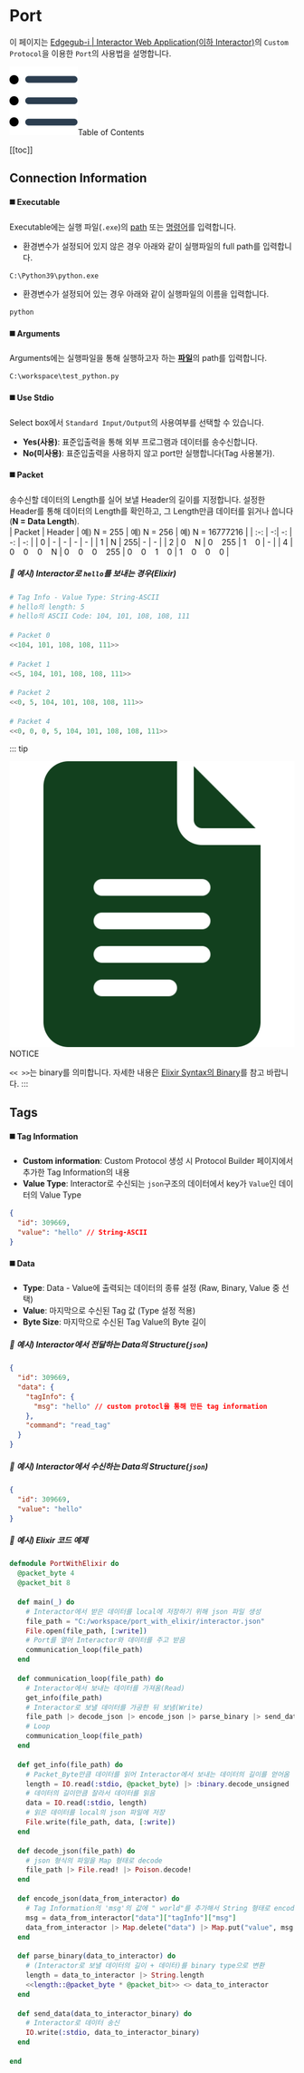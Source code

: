 # Port
이 페이지는 <u>Edgegub-i | Interactor Web Application(이하 Interactor)</u>의 `Custom Protocol`을 이용한 `Port`의 사용법을 설명합니다.

<div class="toc-title"><img src="../../img/icon/list.svg">Table of Contents</div>

[[toc]]

## Connection Information

#### :black_medium_square: Executable

Executable에는 실행 파일(`.exe`)의 <u>path</u> 또는 <u>명령어</u>를 입력합니다.

- 환경변수가 설정되어 있지 않은 경우 아래와 같이 실행파일의 full path를 입력합니다.
``` bash
C:\Python39\python.exe
```

- 환경변수가 설정되어 있는 경우 아래와 같이 실행파일의 이름을 입력합니다.
``` bash
python
```

#### :black_medium_square: Arguments
Arguments에는 실행파일을 통해 실행하고자 하는 <a href="#elixir_port">**파일**</a>의 path를 입력합니다.
``` bash
C:\workspace\test_python.py
```

#### :black_medium_square: Use Stdio
Select box에서 `Standard Input/Output`의 사용여부를 선택할 수 있습니다.
- **Yes(사용)**: 표준입출력을 통해 외부 프로그램과 데이터를 송수신합니다.
- **No(미사용)**: 표준입출력을 사용하지 않고 port만 실행합니다(Tag 사용불가).

#### :black_medium_square: Packet
송수신할 데이터의 Length를 실어 보낼 Header의 길이를 지정합니다. 설정한 Header를 통해 데이터의 Length를 확인하고, 그 Length만큼 데이터를 읽거나 씁니다(**N = Data Length**).  
| Packet | Header | 예) N = 255 | 예) N = 256 | 예) N = 16777216 |
| :-: | -:| -: | -: | -: |
| 0 | - | - | - | - |
| 1 | N | 255| - | - |
| 2 | 0&nbsp;&nbsp;&nbsp;&nbsp;N | 0&nbsp;&nbsp;&nbsp;&nbsp;255 | 1&nbsp;&nbsp;&nbsp;&nbsp;0 | -  |
| 4 | 0&nbsp;&nbsp;&nbsp;&nbsp;0&nbsp;&nbsp;&nbsp;&nbsp;0&nbsp;&nbsp;&nbsp;&nbsp;N | 0&nbsp;&nbsp;&nbsp;&nbsp;0&nbsp;&nbsp;&nbsp;&nbsp;0&nbsp;&nbsp;&nbsp;&nbsp;255 | 0&nbsp;&nbsp;&nbsp;&nbsp;0&nbsp;&nbsp;&nbsp;&nbsp;1&nbsp;&nbsp;&nbsp;&nbsp;0 | 1&nbsp;&nbsp;&nbsp;&nbsp;0&nbsp;&nbsp;&nbsp;&nbsp;0&nbsp;&nbsp;&nbsp;&nbsp;0 | 

##### :mag_right: 예시) Interactor로 `hello`를  보내는 경우(Elixir)
``` elixir
# Tag Info - Value Type: String-ASCII
# hello의 length: 5
# hello의 ASCII Code: 104, 101, 108, 108, 111

# Packet 0
<<104, 101, 108, 108, 111>>

# Packet 1 
<<5, 104, 101, 108, 108, 111>>

# Packet 2
<<0, 5, 104, 101, 108, 108, 111>>

# Packet 4
<<0, 0, 0, 5, 104, 101, 108, 108, 111>>
```

::: tip <p class="custom-block-title"><img src="../../img/icon/tip.svg">NOTICE</p>
`<< >>`는 binary를 의미합니다. 자세한 내용은 [Elixir Syntax의 Binary](../elixir/binary.md)를 참고 바랍니다.
:::

## Tags
#### :black_medium_square: Tag Information
- **Custom information**: Custom Protocol 생성 시 Protocol Builder 페이지에서 추가한 Tag Information의 내용 
- **Value Type**: Interactor로 수신되는 `json`구조의 데이터에서 key가 `Value`인 데이터의 Value Type
``` json
{
  "id": 309669,
  "value": "hello" // String-ASCII
}
```

#### :black_medium_square: Data
- **Type**: Data - Value에 출력되는 데이터의 종류 설정 (Raw, Binary, Value 중 선택)
- **Value**: 마지막으로 수신된 Tag 값 (Type 설정 적용)
- **Byte Size**: 마지막으로 수신된 Tag Value의 Byte 길이

##### :mag_right: 예시) Interactor에서 전달하는 Data의 Structure(`json`)
``` json
{
  "id": 309669,
  "data": {
    "tagInfo": { 
      "msg": "hello" // custom protocl을 통해 만든 tag information
    },
    "command": "read_tag"
  }
}
```
##### :mag_right: 예시) Interactor에서 수신하는 Data의 Structure(`json`)
``` json
{
  "id": 309669,
  "value": "hello"
}
```

<div id="elixir_port"><h5>🔎 예시) Elixir 코드 예제</h5></div>

``` elixir
defmodule PortWithElixir do
  @packet_byte 4
  @packet_bit 8

  def main(_) do
    # Interactor에서 받은 데이터를 local에 저장하기 위해 json 파일 생성
    file_path = "C:/workspace/port_with_elixir/interactor.json"
    File.open(file_path, [:write])
    # Port를 열어 Interactor와 데이터를 주고 받음
    communication_loop(file_path)
  end

  def communication_loop(file_path) do
    # Interactor에서 보내는 데이터를 가져옴(Read)
    get_info(file_path)
    # Interactor로 보낼 데이터를 가공한 뒤 보냄(Write)
    file_path |> decode_json |> encode_json |> parse_binary |> send_data
    # Loop
    communication_loop(file_path)
  end

  def get_info(file_path) do
    # Packet_Byte만큼 데이터를 읽어 Interactor에서 보내는 데이터의 길이를 얻어옴
    length = IO.read(:stdio, @packet_byte) |> :binary.decode_unsigned
    # 데이터의 길이만큼 잘라서 데이터를 읽음
    data = IO.read(:stdio, length)
    # 읽은 데이터를 local의 json 파일에 저장
    File.write(file_path, data, [:write])
  end

  def decode_json(file_path) do
    # json 형식의 파일을 Map 형태로 decode
    file_path |> File.read! |> Poison.decode!
  end

  def encode_json(data_from_interactor) do
    # Tag Information의 'msg'의 값에 " world"를 추가해서 String 형태로 encode
    msg = data_from_interactor["data"]["tagInfo"]["msg"]
    data_from_interactor |> Map.delete("data") |> Map.put("value", msg <> " world") |> Poison.encode!
  end

  def parse_binary(data_to_interactor) do
    # (Interactor로 보낼 데이터의 길이 + 데이터)를 binary type으로 변환
    length = data_to_interactor |> String.length
    <<length::@packet_byte * @packet_bit>> <> data_to_interactor
  end

  def send_data(data_to_interactor_binary) do
    # Interactor로 데이터 송신
    IO.write(:stdio, data_to_interactor_binary)
  end

end
```